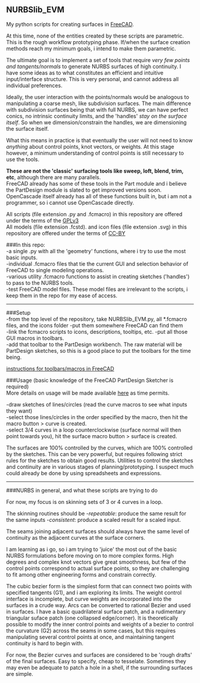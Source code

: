 ## NURBSlib_EVM
My python scripts for creating surfaces in [FreeCAD](http://freecadweb.org/).   

At this time, none of the entities created by these scripts are parametric. This is the rough workflow prototyping phase. If/when the surface creation methods reach my minimum goals, i intend to make them parametric.

The ultimate goal is to implement a set of tools that require *very few points and tangents/normals* to generate NURBS surfaces of high continuity. I have some ideas as to what constitutes an efficient and intuitive input/interface structure. This is very personal, and cannot address all individual preferences. 

Ideally, the user interaction with the points/normals would be analogous to manipulating a coarse mesh, like subdivision surfaces. The main difference with subdivision surfaces being that with full NURBS, we can have perfect conics, no intrinsic continuity limits, and the 'handles' <i>stay on the surface itself</i>. So when we dimension/constrain the handles, we are dimensioning the surface itself.

What this means in practice is that eventually the user will not need to know *anything* about control points, knot vectors, or weights. At this stage however, a minimum understanding of control points is still necessary to use the tools.

**These are not the 'classic' surfacing tools like sweep, loft, blend, trim, etc**, although there are many parallels.    
FreeCAD already has some of these tools in the Part module and i believe the PartDesign module is slated to get improved versions soon. OpenCascade itself already has all of these functions built in, but i am not a programmer, so i cannot use OpenCascade directly. 

All scripts (file extension .py and .fcmacro) in this repository are offered under the terms of the [GPLv3](http://www.gnu.org/licenses/gpl-3.0.en.html)   
All models (file extension .fcstd). and icon files (file extension .svg) in this repository are offered under the terms of [CC-BY](http://creativecommons.org/licenses/by/2.0/)

###In this repo:   
-a single .py with all the 'geometry' functions, where i try to use the most basic inputs.   
-individual .fcmacro files that tie the current GUI and selection behavior of FreeCAD to single modeling operations.   
-various utility .fcmacro functions to assist in creating sketches ('handles') to pass to the NURBS tools.   
-test FreeCAD model files. These model files are irrelevant to the scripts, i keep them in the repo for my ease of access. 
___
###Setup   
-from the top level of the repository, take NURBSlib_EVM.py, all  *.fcmacro files, and the icons folder
-put them somewhere FreeCAD can find them   
-link the fcmacro scripts to icons, descriptions, tooltips, etc. 
-put all those GUI macros in toolbars.   
-add that toolbar to the PartDesign workbench. The raw material will be PartDesign sketches, so this is a good place to put the toolbars for the time being.   

[instructions for toolbars/macros in FreeCAD](http://freecadweb.org/wiki/index.php?title=Macros) 

###Usage (basic knowledge of the FreeCAD PartDesign Sketcher is required)  
More details on usage will be made available [here](http://edwardvmills.github.io/NURBSlib_EVM/) as time permits.

-draw sketches of lines/circles (read the curve macros to see what inputs they want)   
-select those lines/circles in the order specified by the macro, then hit the macro button > curve is created.   
-select 3/4 curves in a loop counterclockwise (surface normal will then point towards you), hit the surface macro button > surface is created.

The surfaces are 100% controlled by the curves, which are 100% controlled by the sketches. This can be very powerful, but requires following strict rules for the sketches to obtain good results. Utilities to control the sketches and continuity are in various stages of planning/prototyping. I suspect much could already be done by using spreadsheets and expressions.
___
###NURBS in general, and what these scripts are trying to do   

For now, my focus is on skinning sets of 3 or 4 curves in a loop. 

The skinning routines should be 
-*repeatable*: produce the same result for the same inputs
-*consistent*: produce a scaled result for a scaled input. 

The seams joining adjacent surfaces should always have the same level of continuity as the adjacent curves at the surface corners.

I am learning as i go, so i am trying to 'juice' the most out of the basic NURBS formulations before moving on to more complex forms. High degrees and complex knot vectors give great smoothness, but few of the control points correspond to actual surface points, so they are challenging to fit among other engineering forms and constrain correctly.

The cubic bezier form is the simplest form that can connect two points with specified tangents (G1), and i am exploring its limits. The weight control interface is incomplete, but curve weights are incorporated into the surfaces in a crude way. Arcs can be converted to rational Bezier and used in surfaces. I have a basic quadrilateral surface patch, and a rudimentary triangular suface patch (one collapsed edge/corner). It is theoretically possible to modify the inner control points and weights of a bezier to control the curvature (G2) across the seams in some cases, but this requires manipulating several control points at once, and maintaining tangent continuity is hard to begin with.

For now, the Bezier curves and surfaces are considered to be 'rough drafts' of the final surfaces. Easy to specify, cheap to tesselate. Sometimes they may even be adequate to patch a hole in a shell, if the surrounding surfaces are simple.
